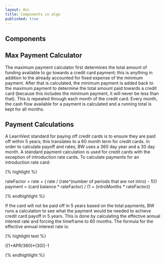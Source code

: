 ```yaml
---
layout: doc
title: Components in algo
published: true
---
```


## Components

## Max Payment Calculator
 
The maximum payment calculator first determines the total amount of funding available to go towards a credit card payment; this is anything in addition to the already accounted for fixed expense of the minimum payment. After that is calculated, the minimum payment is added back to the maximum payment to determine the total amount paid towards a credit card (because this includes the minimum payment, it will never be less than that). This is repeated through each month of the credit card. Every month, the cash flow available for a payment is calculated and a running total is kept for all months.

## Payment Calculations

A LearnVest standard for paying off credit cards is to ensure they are paid off within 5 years; this translates to a 60 month term for credit cards. In order to calculate payoff and rates, BW uses a 360 day year and a 30 day month.  A standard payment calculation is used for credit cards with the exception of introduction rate cards. To calculate payments for an introduction rate card:

{% highlight %}

rateFactor = rate + ( rate / (rate^(number of periods that are not intro) - 1)))
payment = (card balance * rateFactor) / (1 + (introMonths * rateFactor))

{% endhighlight %}

 
If the card will not be paid off in 5 years based on the total payments, BW runs a calculation to see what the payment would be needed to achieve credit card payoff in 5 years. This is done by calculating the effective annual interest rate and forcing the timeframe to 60 months. The formula for the effective annual interest rate is: 

{% highlight text %}

((1+APR/360)*(30))-1

{% endhighlight %}
